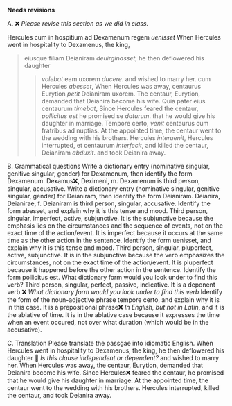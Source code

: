 **Needs revisions**

A. ❌ *Please revise this section as we did in class.*


Hercules cum in hospitium ad Dexamenum regem *uenisset*
When Hercules went in hospitality to Dexamenus, the king, 
> eiusque filiam Deianiram *deuirginasset*, 
he then deflowered his daughter 
>> *volebat* eam uxorem *ducere*. 
and wished to marry her.
cum Hercules *abesset*, 
When Hercules was away,
> centaurus Eurytion *petit* Deianiram uxorem. 
The centaur, Eurytion, demanded that Deianira become his wife.
Quia pater eius centaurum *timebat*, 
Since Hercules feared the centaur, 
> *pollicitus est* 
he promised
>> se *daturum*.
that he would give his daughter in marriage.
Tempore certo, *venit* centaurus cum fratribus ad nuptias. 
At the appointed time, the centaur went to the wedding with his brothers.
Hercules *interuenit*, 
Hercules interrupted, 
> et centaurum *interfecit*, 
and killed the centaur,
>> Deianiram *abduxit*.
and took Deianira away.
  
B. Grammatical questions
Write a dictionary entry (nominative singular, genitive singular, gender) for Dexamenum, then identify the form Dexamenum. Dexamus❌, Deximeni, m. Dexamenum is third person, singular, accusative.
Write a dictionary entry (nominative singular, genitive singular, gender) for Deianiram, then identify the form Deianiram. Deianira, Deianirae, f. Deianiram is third person, singular, accusative.
Identify the form abesset, and explain why it is this tense and mood. Third person, singular, imperfect, active, subjunctive. It is the subjunctive because the emphasis lies on the circumstances and the sequence of events, not on the exact time of the action/event. It is imperfect because it occurs at the same time as the other action in the sentence. 
Identify the form uenisset, and explain why it is this tense and mood. Third person, singular, pluperfect, active, subjunctive. It is in the subjunctive because the verb emphasizes the circumstances, not on the exact time of the action/event. It is pluperfect because it happened before the other action in the sentence.
Identify the form pollicitus est. What dictionary form would you look under to find this verb? Third person, singular, perfect, passive, indicative. It is a deponent verb.❌ *What dictionary form would you look under to find this verb*
Identify the form of the noun-adjective phrase tempore certo, and explain why it is in this case. It is a prepositional phrase❌ *In English, but not in Latin*, and it is the ablative of time. It is in the ablative case because it expresses the time when an event occured, not over what duration (which would be in the accusative).
  
C. Translation
Please translate the passgae into idiomatic English.
When Hercules went in hospitality to Dexamenus, the king, he then deflowered his daughter 🤔 *Is this clause independent or dependent?*
 and wished to marry her.
When Hercules was away, the centaur, Eurytion, demanded that Deianira become his wife.
Since Hercules❌ feared the centaur, he promised that he would give his daughter in marriage.
At the appointed time, the centaur went to the wedding with his brothers.
Hercules interrupted, killed the centaur, and took Deianira away.

